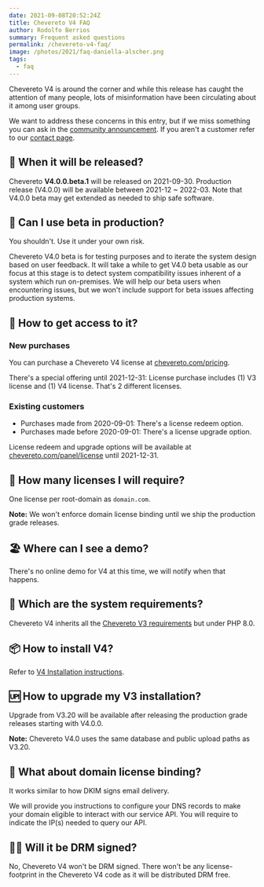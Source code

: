 ```yaml
---
date: 2021-09-08T20:52:24Z
title: Chevereto V4 FAQ
author: Rodolfo Berrios
summary: Frequent asked questions
permalink: /chevereto-v4-faq/
image: /photos/2021/faq-daniella-alscher.png
tags:
  - faq
---
```

Chevereto V4 is around the corner and while this release has caught the attention of many people, lots of misinformation have been circulating about it among user groups.

We want to address these concerns in this entry, but if we miss something you can ask in the [community announcement](https://chevereto.com/community/threads/chevereto-v4-faq.13752/). If you aren't a customer refer to our [contact page](https://chevereto.com/contact).

## 🚀 When it will be released?

Chevereto **V4.0.0.beta.1** will be released on 2021-09-30. Production release (V4.0.0) will be available between 2021-12 ~ 2022-03. Note that V4.0.0 beta may get extended as needed to ship safe software.

## 🤔 Can I use beta in production?

You shouldn't. Use it under your own risk.

Chevereto V4.0 beta is for testing purposes and to iterate the system design based on user feedback. It will take a while to get V4.0 beta usable as our focus at this stage is to detect system compatibility issues inherent of a system which run on-premises. We will help our beta users when encountering issues, but we won't include support for beta issues affecting production systems.

## 👑 How to get access to it?

### New purchases

You can purchase a Chevereto V4 license at [chevereto.com/pricing](https://chevereto.com/pricing).

There's a special offering until 2021-12-31: License purchase includes (1) V3 license and (1) V4 license. That's 2 different licenses.

### Existing customers

* Purchases made from 2020-09-01: There's a license redeem option.
* Purchases made before 2020-09-01: There's a license upgrade option.

License redeem and upgrade options will be available at [chevereto.com/panel/license](https://chevereto.com/panel/license) until 2021-12-31.

## 🤑 How many licenses I will require?

One license per root-domain as `domain.com`.

**Note:** We won't enforce domain license binding until we ship the production grade releases.

## 🏖 Where can I see a demo?

There's no online demo for V4 at this time, we will notify when that happens.

## 🤖 Which are the system requirements?

Chevereto V4 inherits all the [Chevereto V3 requirements](https://v3-docs.chevereto.com/setup/server/requirements.html) but under PHP 8.0.

## 📦 How to install V4?

Refer to [V4 Installation instructions](https://v4-docs.chevereto.com/get-started/installation.html).

## 🆙 How to upgrade my V3 installation?

Upgrade from V3.20 will be available after releasing the production grade releases starting  with V4.0.0.

**Note:** Chevereto V4.0 uses the same database and public upload paths as V3.20.

## 🔗 What about domain license binding?

It works similar to how DKIM signs email delivery.

We will provide you instructions to configure your DNS records to make your domain eligible to interact with our service API. You will require to indicate the IP(s) needed to query our API.

## 🕵️‍♂️ Will it be DRM signed?

No, Chevereto V4 won't be DRM signed. There won't be any license-footprint in the Chevereto V4 code as it will be distributed DRM free.
